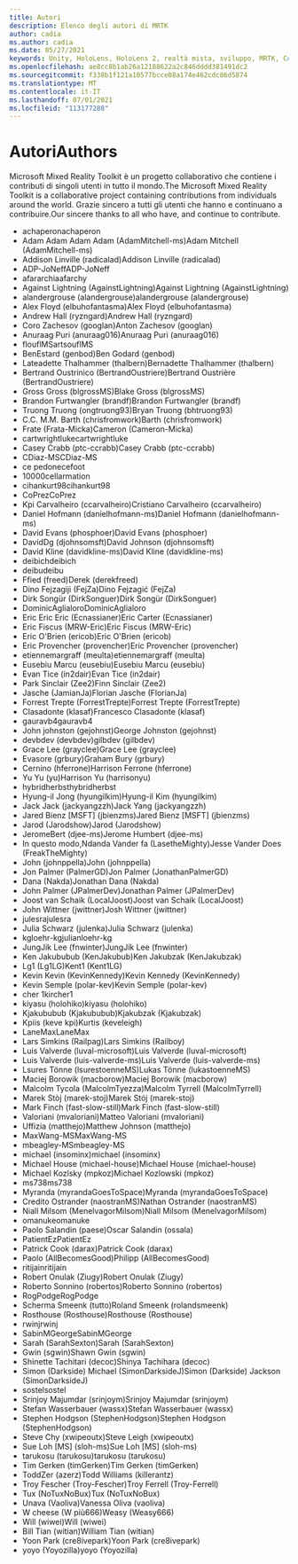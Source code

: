 ```yaml
---
title: Autori
description: Elenco degli autori di MRTK
author: cadia
ms.author: cadia
ms.date: 05/27/2021
keywords: Unity, HoloLens, HoloLens 2, realtà mista, sviluppo, MRTK, C#, collaboratori, Community
ms.openlocfilehash: ae8cc8b1ab26a12188622a2c846dddd381491dc2
ms.sourcegitcommit: f338b1f121a10577bcce08a174e462cdc86d5874
ms.translationtype: MT
ms.contentlocale: it-IT
ms.lasthandoff: 07/01/2021
ms.locfileid: "113177288"
---
```

# <a name="authors"></a><span data-ttu-id="56fee-104">Autori</span><span class="sxs-lookup"><span data-stu-id="56fee-104">Authors</span></span>

<span data-ttu-id="56fee-105">Microsoft Mixed Reality Toolkit è un progetto collaborativo che contiene i contributi di singoli utenti in tutto il mondo.</span><span class="sxs-lookup"><span data-stu-id="56fee-105">The Microsoft Mixed Reality Toolkit is a collaborative project containing contributions from individuals around the world.</span></span> <span data-ttu-id="56fee-106">Grazie sincero a tutti gli utenti che hanno e continuano a contribuire.</span><span class="sxs-lookup"><span data-stu-id="56fee-106">Our sincere thanks to all who have, and continue to contribute.</span></span>

- <span data-ttu-id="56fee-107">achaperon</span><span class="sxs-lookup"><span data-stu-id="56fee-107">achaperon</span></span>
- <span data-ttu-id="56fee-108">Adam Adam Adam Adam (AdamMitchell-ms)</span><span class="sxs-lookup"><span data-stu-id="56fee-108">Adam Mitchell (AdamMitchell-ms)</span></span>
- <span data-ttu-id="56fee-109">Addison Linville (radicalad)</span><span class="sxs-lookup"><span data-stu-id="56fee-109">Addison Linville (radicalad)</span></span>
- <span data-ttu-id="56fee-110">ADP-JoNeff</span><span class="sxs-lookup"><span data-stu-id="56fee-110">ADP-JoNeff</span></span>
- <span data-ttu-id="56fee-111">afararchia</span><span class="sxs-lookup"><span data-stu-id="56fee-111">afarchy</span></span>
- <span data-ttu-id="56fee-112">Against Lightning (AgainstLightning)</span><span class="sxs-lookup"><span data-stu-id="56fee-112">Against Lightning (AgainstLightning)</span></span>
- <span data-ttu-id="56fee-113">alandergrouse (alandergrouse)</span><span class="sxs-lookup"><span data-stu-id="56fee-113">alandergrouse (alandergrouse)</span></span>
- <span data-ttu-id="56fee-114">Alex Floyd (elbuhofantasma)</span><span class="sxs-lookup"><span data-stu-id="56fee-114">Alex Floyd (elbuhofantasma)</span></span>
- <span data-ttu-id="56fee-115">Andrew Hall (ryzngard)</span><span class="sxs-lookup"><span data-stu-id="56fee-115">Andrew Hall (ryzngard)</span></span>
- <span data-ttu-id="56fee-116">Coro Zachesov (googlan)</span><span class="sxs-lookup"><span data-stu-id="56fee-116">Anton Zachesov (googlan)</span></span>
- <span data-ttu-id="56fee-117">Anuraag Puri (anuraag016)</span><span class="sxs-lookup"><span data-stu-id="56fee-117">Anuraag Puri (anuraag016)</span></span>
- <span data-ttu-id="56fee-118">flouflMS</span><span class="sxs-lookup"><span data-stu-id="56fee-118">artsouflMS</span></span>
- <span data-ttu-id="56fee-119">BenEstard (genbod)</span><span class="sxs-lookup"><span data-stu-id="56fee-119">Ben Godard (genbod)</span></span>
- <span data-ttu-id="56fee-120">Lateadette Thalhammer (thalbern)</span><span class="sxs-lookup"><span data-stu-id="56fee-120">Bernadette Thalhammer (thalbern)</span></span>
- <span data-ttu-id="56fee-121">Bertrand Oustrinico (BertrandOustriere)</span><span class="sxs-lookup"><span data-stu-id="56fee-121">Bertrand Oustrière (BertrandOustriere)</span></span>
- <span data-ttu-id="56fee-122">Gross Gross (blgrossMS)</span><span class="sxs-lookup"><span data-stu-id="56fee-122">Blake Gross (blgrossMS)</span></span>
- <span data-ttu-id="56fee-123">Brandon Furtwangler (brandf)</span><span class="sxs-lookup"><span data-stu-id="56fee-123">Brandon Furtwangler (brandf)</span></span>
- <span data-ttu-id="56fee-124">Truong Truong (ongtruong93)</span><span class="sxs-lookup"><span data-stu-id="56fee-124">Bryan Truong (bhtruong93)</span></span>
- <span data-ttu-id="56fee-125">C.</span><span class="sxs-lookup"><span data-stu-id="56fee-125">C.</span></span> <span data-ttu-id="56fee-126">M.</span><span class="sxs-lookup"><span data-stu-id="56fee-126">M.</span></span> <span data-ttu-id="56fee-127">Barth (chrisfromwork)</span><span class="sxs-lookup"><span data-stu-id="56fee-127">Barth (chrisfromwork)</span></span>
- <span data-ttu-id="56fee-128">Frate (Frata-Micka)</span><span class="sxs-lookup"><span data-stu-id="56fee-128">Cameron (Cameron-Micka)</span></span>
- <span data-ttu-id="56fee-129">cartwrightluke</span><span class="sxs-lookup"><span data-stu-id="56fee-129">cartwrightluke</span></span>
- <span data-ttu-id="56fee-130">Casey Crabb (ptc-ccrabb)</span><span class="sxs-lookup"><span data-stu-id="56fee-130">Casey Crabb (ptc-ccrabb)</span></span>
- <span data-ttu-id="56fee-131">CDiaz-MS</span><span class="sxs-lookup"><span data-stu-id="56fee-131">CDiaz-MS</span></span>
- <span data-ttu-id="56fee-132">ce pedone</span><span class="sxs-lookup"><span data-stu-id="56fee-132">cefoot</span></span>
- <span data-ttu-id="56fee-133">10000</span><span class="sxs-lookup"><span data-stu-id="56fee-133">cellarmation</span></span>
- <span data-ttu-id="56fee-134">cihankurt98</span><span class="sxs-lookup"><span data-stu-id="56fee-134">cihankurt98</span></span>
- <span data-ttu-id="56fee-135">CoPrez</span><span class="sxs-lookup"><span data-stu-id="56fee-135">CoPrez</span></span>
- <span data-ttu-id="56fee-136">Kpi Carvalheiro (ccarvalheiro)</span><span class="sxs-lookup"><span data-stu-id="56fee-136">Cristiano Carvalheiro (ccarvalheiro)</span></span>
- <span data-ttu-id="56fee-137">Daniel Hofmann (danielhofmann-ms)</span><span class="sxs-lookup"><span data-stu-id="56fee-137">Daniel Hofmann (danielhofmann-ms)</span></span>
- <span data-ttu-id="56fee-138">David Evans (phosphoer)</span><span class="sxs-lookup"><span data-stu-id="56fee-138">David Evans (phosphoer)</span></span>
- <span data-ttu-id="56fee-139">DavidDg (djohnsomsft)</span><span class="sxs-lookup"><span data-stu-id="56fee-139">David Johnson (djohnsomsft)</span></span>
- <span data-ttu-id="56fee-140">David Kline (davidkline-ms)</span><span class="sxs-lookup"><span data-stu-id="56fee-140">David Kline (davidkline-ms)</span></span>
- <span data-ttu-id="56fee-141">deibich</span><span class="sxs-lookup"><span data-stu-id="56fee-141">deibich</span></span>
- <span data-ttu-id="56fee-142">deibu</span><span class="sxs-lookup"><span data-stu-id="56fee-142">deibu</span></span>
- <span data-ttu-id="56fee-143">Ffied (freed)</span><span class="sxs-lookup"><span data-stu-id="56fee-143">Derek (derekfreed)</span></span>
- <span data-ttu-id="56fee-144">Dino Fejzagiji (FejZa)</span><span class="sxs-lookup"><span data-stu-id="56fee-144">Dino Fejzagić (FejZa)</span></span>
- <span data-ttu-id="56fee-145">Dirk Songür (DirkSonguer)</span><span class="sxs-lookup"><span data-stu-id="56fee-145">Dirk Songür (DirkSonguer)</span></span>
- <span data-ttu-id="56fee-146">DominicAglialoro</span><span class="sxs-lookup"><span data-stu-id="56fee-146">DominicAglialoro</span></span>
- <span data-ttu-id="56fee-147">Eric Eric Eric (Ecnassianer)</span><span class="sxs-lookup"><span data-stu-id="56fee-147">Eric Carter (Ecnassianer)</span></span>
- <span data-ttu-id="56fee-148">Eric Fiscus (MRW-Eric)</span><span class="sxs-lookup"><span data-stu-id="56fee-148">Eric Fiscus (MRW-Eric)</span></span>
- <span data-ttu-id="56fee-149">Eric O'Brien (ericob)</span><span class="sxs-lookup"><span data-stu-id="56fee-149">Eric O'Brien (ericob)</span></span>
- <span data-ttu-id="56fee-150">Eric Provencher (provencher)</span><span class="sxs-lookup"><span data-stu-id="56fee-150">Eric Provencher (provencher)</span></span>
- <span data-ttu-id="56fee-151">etiennemargraff (meulta)</span><span class="sxs-lookup"><span data-stu-id="56fee-151">etiennemargraff (meulta)</span></span>
- <span data-ttu-id="56fee-152">Eusebiu Marcu (eusebiu)</span><span class="sxs-lookup"><span data-stu-id="56fee-152">Eusebiu Marcu (eusebiu)</span></span>
- <span data-ttu-id="56fee-153">Evan Tice (in2dair)</span><span class="sxs-lookup"><span data-stu-id="56fee-153">Evan Tice (in2dair)</span></span>
- <span data-ttu-id="56fee-154">Park Sinclair (Zee2)</span><span class="sxs-lookup"><span data-stu-id="56fee-154">Finn Sinclair (Zee2)</span></span>
- <span data-ttu-id="56fee-155">Jasche (JamianJa)</span><span class="sxs-lookup"><span data-stu-id="56fee-155">Florian Jasche (FlorianJa)</span></span>
- <span data-ttu-id="56fee-156">Forrest Trepte (ForrestTrepte)</span><span class="sxs-lookup"><span data-stu-id="56fee-156">Forrest Trepte (ForrestTrepte)</span></span>
- <span data-ttu-id="56fee-157">Clasadonte (klasaf)</span><span class="sxs-lookup"><span data-stu-id="56fee-157">Francesco Clasadonte (klasaf)</span></span>
- <span data-ttu-id="56fee-158">gauravb4</span><span class="sxs-lookup"><span data-stu-id="56fee-158">gauravb4</span></span>
- <span data-ttu-id="56fee-159">John johnston (gejohnst)</span><span class="sxs-lookup"><span data-stu-id="56fee-159">George Johnston (gejohnst)</span></span>
- <span data-ttu-id="56fee-160">devbdev (devbdev)</span><span class="sxs-lookup"><span data-stu-id="56fee-160">gilbdev (gilbdev)</span></span>
- <span data-ttu-id="56fee-161">Grace Lee (grayclee)</span><span class="sxs-lookup"><span data-stu-id="56fee-161">Grace Lee (grayclee)</span></span>
- <span data-ttu-id="56fee-162">Evasore (grbury)</span><span class="sxs-lookup"><span data-stu-id="56fee-162">Graham Bury (grbury)</span></span>
- <span data-ttu-id="56fee-163">Cernino (hferrone)</span><span class="sxs-lookup"><span data-stu-id="56fee-163">Harrison Ferrone (hferrone)</span></span>
- <span data-ttu-id="56fee-164">Yu Yu (yu)</span><span class="sxs-lookup"><span data-stu-id="56fee-164">Harrison Yu (harrisonyu)</span></span>
- <span data-ttu-id="56fee-165">hybridherbst</span><span class="sxs-lookup"><span data-stu-id="56fee-165">hybridherbst</span></span>
- <span data-ttu-id="56fee-166">Hyung-il Jong (hyungilkim)</span><span class="sxs-lookup"><span data-stu-id="56fee-166">Hyung-il Kim (hyungilkim)</span></span>
- <span data-ttu-id="56fee-167">Jack Jack (jackyangzzh)</span><span class="sxs-lookup"><span data-stu-id="56fee-167">Jack Yang (jackyangzzh)</span></span>
- <span data-ttu-id="56fee-168">Jared Bienz [MSFT] (jbienzms)</span><span class="sxs-lookup"><span data-stu-id="56fee-168">Jared Bienz [MSFT] (jbienzms)</span></span>
- <span data-ttu-id="56fee-169">Jarod (Jarodshow)</span><span class="sxs-lookup"><span data-stu-id="56fee-169">Jarod (Jarodshow)</span></span>
- <span data-ttu-id="56fee-170">JeromeBert (djee-ms)</span><span class="sxs-lookup"><span data-stu-id="56fee-170">Jerome Humbert (djee-ms)</span></span>
- <span data-ttu-id="56fee-171">In questo modo,Ndanda Vander fa (LasetheMighty)</span><span class="sxs-lookup"><span data-stu-id="56fee-171">Jesse Vander Does (FreakTheMighty)</span></span>
- <span data-ttu-id="56fee-172">John (johnppella)</span><span class="sxs-lookup"><span data-stu-id="56fee-172">John (johnppella)</span></span>
- <span data-ttu-id="56fee-173">Jon Palmer (PalmerGD)</span><span class="sxs-lookup"><span data-stu-id="56fee-173">Jon Palmer (JonathanPalmerGD)</span></span>
- <span data-ttu-id="56fee-174">Dana (Nakda)</span><span class="sxs-lookup"><span data-stu-id="56fee-174">Jonathan Dana (Nakda)</span></span>
- <span data-ttu-id="56fee-175">John Palmer (JPalmerDev)</span><span class="sxs-lookup"><span data-stu-id="56fee-175">Jonathan Palmer (JPalmerDev)</span></span>
- <span data-ttu-id="56fee-176">Joost van Schaik (LocalJoost)</span><span class="sxs-lookup"><span data-stu-id="56fee-176">Joost van Schaik (LocalJoost)</span></span>
- <span data-ttu-id="56fee-177">John Wittner (jwittner)</span><span class="sxs-lookup"><span data-stu-id="56fee-177">Josh Wittner (jwittner)</span></span>
- <span data-ttu-id="56fee-178">julesra</span><span class="sxs-lookup"><span data-stu-id="56fee-178">julesra</span></span>
- <span data-ttu-id="56fee-179">Julia Schwarz (julenka)</span><span class="sxs-lookup"><span data-stu-id="56fee-179">Julia Schwarz (julenka)</span></span>
- <span data-ttu-id="56fee-180">kgloehr-kg</span><span class="sxs-lookup"><span data-stu-id="56fee-180">julianloehr-kg</span></span>
- <span data-ttu-id="56fee-181">JungJik Lee (fnwinter)</span><span class="sxs-lookup"><span data-stu-id="56fee-181">JungJik Lee (fnwinter)</span></span>
- <span data-ttu-id="56fee-182">Ken Jakububub (KenJakubub)</span><span class="sxs-lookup"><span data-stu-id="56fee-182">Ken Jakubzak (KenJakubzak)</span></span>
- <span data-ttu-id="56fee-183">Lg1 (Lg1LG)</span><span class="sxs-lookup"><span data-stu-id="56fee-183">Kent1 (Kent1LG)</span></span>
- <span data-ttu-id="56fee-184">Kevin Kevin (KevinKennedy)</span><span class="sxs-lookup"><span data-stu-id="56fee-184">Kevin Kennedy (KevinKennedy)</span></span>
- <span data-ttu-id="56fee-185">Kevin Semple (polar-kev)</span><span class="sxs-lookup"><span data-stu-id="56fee-185">Kevin Semple (polar-kev)</span></span>
- <span data-ttu-id="56fee-186">cher 1</span><span class="sxs-lookup"><span data-stu-id="56fee-186">kircher1</span></span>
- <span data-ttu-id="56fee-187">kiyasu (holohiko)</span><span class="sxs-lookup"><span data-stu-id="56fee-187">kiyasu (holohiko)</span></span>
- <span data-ttu-id="56fee-188">Kjakububub (Kjakububub)</span><span class="sxs-lookup"><span data-stu-id="56fee-188">Kjakubzak (Kjakubzak)</span></span>
- <span data-ttu-id="56fee-189">Kpiis (keve kpi)</span><span class="sxs-lookup"><span data-stu-id="56fee-189">Kurtis (keveleigh)</span></span>
- <span data-ttu-id="56fee-190">LaneMax</span><span class="sxs-lookup"><span data-stu-id="56fee-190">LaneMax</span></span>
- <span data-ttu-id="56fee-191">Lars Simkins (Railpag)</span><span class="sxs-lookup"><span data-stu-id="56fee-191">Lars Simkins (Railboy)</span></span>
- <span data-ttu-id="56fee-192">Luis Valverde (luval-microsoft)</span><span class="sxs-lookup"><span data-stu-id="56fee-192">Luis Valverde (luval-microsoft)</span></span>
- <span data-ttu-id="56fee-193">Luis Valverde (luis-valverde-ms)</span><span class="sxs-lookup"><span data-stu-id="56fee-193">Luis Valverde (luis-valverde-ms)</span></span>
- <span data-ttu-id="56fee-194">Lsures Tönne (lsurestoenneMS)</span><span class="sxs-lookup"><span data-stu-id="56fee-194">Lukas Tönne (lukastoenneMS)</span></span>
- <span data-ttu-id="56fee-195">Maciej Borowik (macborow)</span><span class="sxs-lookup"><span data-stu-id="56fee-195">Maciej Borowik (macborow)</span></span>
- <span data-ttu-id="56fee-196">Malcolm Tycola (MalcolmTyezza)</span><span class="sxs-lookup"><span data-stu-id="56fee-196">Malcolm Tyrrell (MalcolmTyrrell)</span></span>
- <span data-ttu-id="56fee-197">Marek Stòj (marek-stoj)</span><span class="sxs-lookup"><span data-stu-id="56fee-197">Marek Stój (marek-stoj)</span></span>
- <span data-ttu-id="56fee-198">Mark Finch (fast-slow-still)</span><span class="sxs-lookup"><span data-stu-id="56fee-198">Mark Finch (fast-slow-still)</span></span>
- <span data-ttu-id="56fee-199">Valoriani (mvaloriani)</span><span class="sxs-lookup"><span data-stu-id="56fee-199">Matteo Valoriani (mvaloriani)</span></span>
- <span data-ttu-id="56fee-200">Uffizia (matthejo)</span><span class="sxs-lookup"><span data-stu-id="56fee-200">Matthew Johnson (matthejo)</span></span>
- <span data-ttu-id="56fee-201">MaxWang-MS</span><span class="sxs-lookup"><span data-stu-id="56fee-201">MaxWang-MS</span></span>
- <span data-ttu-id="56fee-202">mbeagley-MS</span><span class="sxs-lookup"><span data-stu-id="56fee-202">mbeagley-MS</span></span>
- <span data-ttu-id="56fee-203">michael (insominx)</span><span class="sxs-lookup"><span data-stu-id="56fee-203">michael (insominx)</span></span>
- <span data-ttu-id="56fee-204">Michael House (michael-house)</span><span class="sxs-lookup"><span data-stu-id="56fee-204">Michael House (michael-house)</span></span>
- <span data-ttu-id="56fee-205">Michael Kozlsky (mpkoz)</span><span class="sxs-lookup"><span data-stu-id="56fee-205">Michael Kozlowski (mpkoz)</span></span>
- <span data-ttu-id="56fee-206">ms738</span><span class="sxs-lookup"><span data-stu-id="56fee-206">ms738</span></span>
- <span data-ttu-id="56fee-207">Myranda (myrandaGoesToSpace)</span><span class="sxs-lookup"><span data-stu-id="56fee-207">Myranda (myrandaGoesToSpace)</span></span>
- <span data-ttu-id="56fee-208">Credito Ostrander (naostranMS)</span><span class="sxs-lookup"><span data-stu-id="56fee-208">Nathan Ostrander (naostranMS)</span></span>
- <span data-ttu-id="56fee-209">Niall Milsom (MenelvagorMilsom)</span><span class="sxs-lookup"><span data-stu-id="56fee-209">Niall Milsom (MenelvagorMilsom)</span></span>
- <span data-ttu-id="56fee-210">omanuke</span><span class="sxs-lookup"><span data-stu-id="56fee-210">omanuke</span></span>
- <span data-ttu-id="56fee-211">Paolo Salandin (paese)</span><span class="sxs-lookup"><span data-stu-id="56fee-211">Oscar Salandin (ossala)</span></span>
- <span data-ttu-id="56fee-212">PatientEz</span><span class="sxs-lookup"><span data-stu-id="56fee-212">PatientEz</span></span>
- <span data-ttu-id="56fee-213">Patrick Cook (darax)</span><span class="sxs-lookup"><span data-stu-id="56fee-213">Patrick Cook (darax)</span></span>
- <span data-ttu-id="56fee-214">Paolo (AllBecomesGood)</span><span class="sxs-lookup"><span data-stu-id="56fee-214">Philipp (AllBecomesGood)</span></span>
- <span data-ttu-id="56fee-215">ritijain</span><span class="sxs-lookup"><span data-stu-id="56fee-215">ritijain</span></span>
- <span data-ttu-id="56fee-216">Robert Onulak (Ziugy)</span><span class="sxs-lookup"><span data-stu-id="56fee-216">Robert Onulak (Ziugy)</span></span>
- <span data-ttu-id="56fee-217">Roberto Sonnino (robertos)</span><span class="sxs-lookup"><span data-stu-id="56fee-217">Roberto Sonnino (robertos)</span></span>
- <span data-ttu-id="56fee-218">RogPodge</span><span class="sxs-lookup"><span data-stu-id="56fee-218">RogPodge</span></span>
- <span data-ttu-id="56fee-219">Scherma Smeenk (tutto)</span><span class="sxs-lookup"><span data-stu-id="56fee-219">Roland Smeenk (rolandsmeenk)</span></span>
- <span data-ttu-id="56fee-220">Rosthouse (Rosthouse)</span><span class="sxs-lookup"><span data-stu-id="56fee-220">Rosthouse (Rosthouse)</span></span>
- <span data-ttu-id="56fee-221">rwinj</span><span class="sxs-lookup"><span data-stu-id="56fee-221">rwinj</span></span>
- <span data-ttu-id="56fee-222">SabinMGeorge</span><span class="sxs-lookup"><span data-stu-id="56fee-222">SabinMGeorge</span></span>
- <span data-ttu-id="56fee-223">Sarah (SarahSexton)</span><span class="sxs-lookup"><span data-stu-id="56fee-223">Sarah (SarahSexton)</span></span>
- <span data-ttu-id="56fee-224">Gwin (sgwin)</span><span class="sxs-lookup"><span data-stu-id="56fee-224">Shawn Gwin (sgwin)</span></span>
- <span data-ttu-id="56fee-225">Shinette Tachitari (decoc)</span><span class="sxs-lookup"><span data-stu-id="56fee-225">Shinya Tachihara (decoc)</span></span>
- <span data-ttu-id="56fee-226">Simon (Darkside) Michael (SimonDarksideJ)</span><span class="sxs-lookup"><span data-stu-id="56fee-226">Simon (Darkside) Jackson (SimonDarksideJ)</span></span>
- <span data-ttu-id="56fee-227">sostel</span><span class="sxs-lookup"><span data-stu-id="56fee-227">sostel</span></span>
- <span data-ttu-id="56fee-228">Srinjoy Majumdar (srinjoym)</span><span class="sxs-lookup"><span data-stu-id="56fee-228">Srinjoy Majumdar (srinjoym)</span></span>
- <span data-ttu-id="56fee-229">Stefan Wasserbauer (wassx)</span><span class="sxs-lookup"><span data-stu-id="56fee-229">Stefan Wasserbauer (wassx)</span></span>
- <span data-ttu-id="56fee-230">Stephen Hodgson (StephenHodgson)</span><span class="sxs-lookup"><span data-stu-id="56fee-230">Stephen Hodgson (StephenHodgson)</span></span>
- <span data-ttu-id="56fee-231">Steve Chy (xwipeoutx)</span><span class="sxs-lookup"><span data-stu-id="56fee-231">Steve Leigh (xwipeoutx)</span></span>
- <span data-ttu-id="56fee-232">Sue Loh [MS] (sloh-ms)</span><span class="sxs-lookup"><span data-stu-id="56fee-232">Sue Loh [MS] (sloh-ms)</span></span>
- <span data-ttu-id="56fee-233">tarukosu (tarukosu)</span><span class="sxs-lookup"><span data-stu-id="56fee-233">tarukosu (tarukosu)</span></span>
- <span data-ttu-id="56fee-234">Tim Gerken (timGerken)</span><span class="sxs-lookup"><span data-stu-id="56fee-234">Tim Gerken (timGerken)</span></span>
- <span data-ttu-id="56fee-235">ToddZer (azerz)</span><span class="sxs-lookup"><span data-stu-id="56fee-235">Todd Williams (killerantz)</span></span>
- <span data-ttu-id="56fee-236">Troy Fescher (Troy-Fescher)</span><span class="sxs-lookup"><span data-stu-id="56fee-236">Troy Ferrell (Troy-Ferrell)</span></span>
- <span data-ttu-id="56fee-237">Tux (NoTuxNoBux)</span><span class="sxs-lookup"><span data-stu-id="56fee-237">Tux (NoTuxNoBux)</span></span>
- <span data-ttu-id="56fee-238">Unava (Vaoliva)</span><span class="sxs-lookup"><span data-stu-id="56fee-238">Vanessa Oliva (vaoliva)</span></span>
- <span data-ttu-id="56fee-239">W cheese (W più666)</span><span class="sxs-lookup"><span data-stu-id="56fee-239">Weasy (Weasy666)</span></span>
- <span data-ttu-id="56fee-240">Will (wiwei)</span><span class="sxs-lookup"><span data-stu-id="56fee-240">Will (wiwei)</span></span>
- <span data-ttu-id="56fee-241">Bill Tian (witian)</span><span class="sxs-lookup"><span data-stu-id="56fee-241">William Tian (witian)</span></span>
- <span data-ttu-id="56fee-242">Yoon Park (cre8ivepark)</span><span class="sxs-lookup"><span data-stu-id="56fee-242">Yoon Park (cre8ivepark)</span></span>
- <span data-ttu-id="56fee-243">yoyo (Yoyozilla)</span><span class="sxs-lookup"><span data-stu-id="56fee-243">yoyo (Yoyozilla)</span></span>
